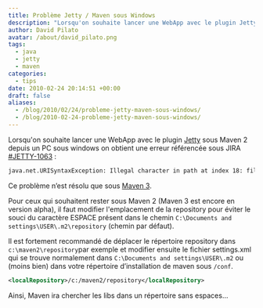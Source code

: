 ```yaml
---
title: Problème Jetty / Maven sous Windows
description: "Lorsqu'on souhaite lancer une WebApp avec le plugin Jetty sous Maven 2 depuis un PC sous windows on obtient une erreur référencée sous JIRA #JETTY-1063."
author: David Pilato
avatar: /about/david_pilato.png
tags:
  - java
  - jetty
  - maven
categories:
  - tips
date: 2010-02-24 20:14:51 +00:00
draft: false
aliases:
  - /blog/2010/02/24/probleme-jetty-maven-sous-windows/
  - /blog/2010-02-24-probleme-jetty-maven-sous-windows/
---
```


Lorsqu'on souhaite lancer une WebApp avec le plugin [Jetty](http://docs.codehaus.org/display/JETTY/Maven+Jetty+Plugin) sous Maven 2 depuis un PC sous windows on obtient une erreur référencée sous JIRA [#JETTY-1063](http://jira.codehaus.org/browse/JETTY-1063) :

```txt
java.net.URISyntaxException: Illegal character in path at index 18: file:/C:/Documents and Settings/USER/.m2/repository/org/mortbay/jetty/jetty-maven-plugin/7.0.0.1beta2/jetty-maven-plugin-7.0.0.1beta2.jar
```

<!--more-->

Ce problème n’est résolu que sous [Maven 3](http://maven.apache.org/release-notes-3.0.x.html).

Pour ceux qui souhaitent rester sous Maven 2 (Maven 3 est encore en version alpha), il faut modifier l'emplacement de la repository pour éviter le souci du caractère ESPACE présent dans le chemin `C:\Documents and settings\USER\.m2\repository` (chemin par défaut).

Il est fortement recommandé de déplacer le répertoire repository dans `c:\maven2\repository`par exemple et modifier ensuite le fichier settings.xml qui se trouve normalement dans `C:\Documents and settings\USER\.m2` ou (moins bien) dans votre répertoire d’installation de maven sous `/conf`.

```xml
<localRepository>/c:/maven2/repository</localRepository>
```

Ainsi, Maven ira chercher les libs dans un répertoire sans espaces…
